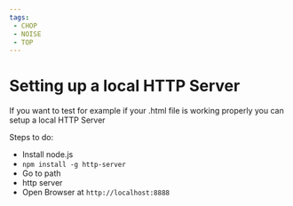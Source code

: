 ```yaml
---
tags:
 - CHOP
 - NOISE
 - TOP
---
```


# Setting up a local HTTP Server
If you want to test for example if your .html file is working properly you can setup a local HTTP Server

Steps to do:
- Install node.js
- `npm install -g http-server`
- Go to path
- http server
- Open Browser at `http://localhost:8888`

